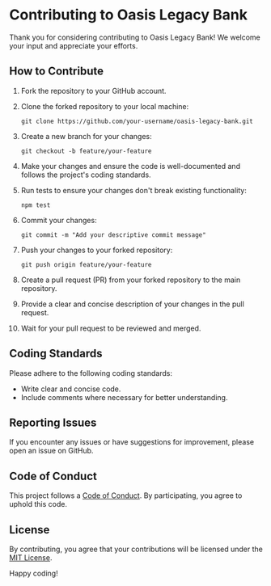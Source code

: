 # Contributing to Oasis Legacy Bank

Thank you for considering contributing to Oasis Legacy Bank! We welcome your input and appreciate your efforts.

## How to Contribute

1. Fork the repository to your GitHub account.

2. Clone the forked repository to your local machine:

    ```
    git clone https://github.com/your-username/oasis-legacy-bank.git
    ```

3. Create a new branch for your changes:

    ```
    git checkout -b feature/your-feature
    ```

4. Make your changes and ensure the code is well-documented and follows the project's coding standards.

5. Run tests to ensure your changes don't break existing functionality:

    ```
    npm test
    ```

6. Commit your changes:

    ```
    git commit -m "Add your descriptive commit message"
    ```

7. Push your changes to your forked repository:

    ```
    git push origin feature/your-feature
    ```

8. Create a pull request (PR) from your forked repository to the main repository.

9. Provide a clear and concise description of your changes in the pull request.

10. Wait for your pull request to be reviewed and merged.


## Coding Standards

Please adhere to the following coding standards:

- Write clear and concise code.
- Include comments where necessary for better understanding.


## Reporting Issues

If you encounter any issues or have suggestions for improvement, please open an issue on GitHub.


## Code of Conduct

This project follows a [Code of Conduct](). By participating, you agree to uphold this code.

## License

By contributing, you agree that your contributions will be licensed under the [MIT License](./LICENSE).

Happy coding!